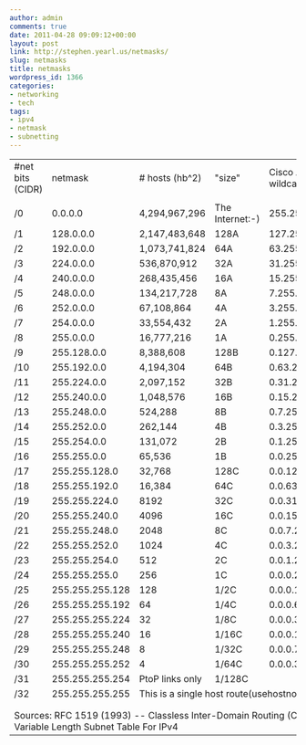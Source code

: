 ```yaml
---
author: admin
comments: true
date: 2011-04-28 09:09:12+00:00
layout: post
link: http://stephen.yearl.us/netmasks/
slug: netmasks
title: netmasks
wordpress_id: 1366
categories:
- networking
- tech
tags:
- ipv4
- netmask
- subnetting
---
```


<table >
    <tbody >
        <tr >
            
<td >#net bits (CIDR)
</td>
            
<td >netmask
</td>
            
<td ># hosts (hb^2)
</td>
            
<td >"size"
</td>
            
<td >Cisco ACL wildcard mask
</td>
            
<td >hex netmask
</td>
        </tr>
        <tr >
            
<td colspan="6" >
</td>
        </tr>
        <tr >
            
<td >/0
</td>
            
<td >0.0.0.0
</td>
            
<td >4,294,967,296
</td>
            
<td >The Internet:-)
</td>
            
<td >255.255.255.255
</td>
            
<td >00.00.00.00
</td>
        </tr>
        <tr >
            
<td >/1
</td>
            
<td >128.0.0.0
</td>
            
<td >2,147,483,648
</td>
            
<td >128A
</td>
            
<td >127.255.255.255
</td>
            
<td >80.00.00.00
</td>
        </tr>
        <tr >
            
<td >/2
</td>
            
<td >192.0.0.0
</td>
            
<td >1,073,741,824
</td>
            
<td >64A
</td>
            
<td >63.255.255.255
</td>
            
<td >C0.00.00.00
</td>
        </tr>
        <tr >
            
<td >/3
</td>
            
<td >224.0.0.0
</td>
            
<td >536,870,912
</td>
            
<td >32A
</td>
            
<td >31.255.255.255
</td>
            
<td >F0.00.00.00
</td>
        </tr>
        <tr >
            
<td >/4
</td>
            
<td >240.0.0.0
</td>
            
<td >268,435,456
</td>
            
<td >16A
</td>
            
<td >15.255.255.255
</td>
            
<td >F8.00.00.00
</td>
        </tr>
        <tr >
            
<td >/5
</td>
            
<td >248.0.0.0
</td>
            
<td >134,217,728
</td>
            
<td >8A
</td>
            
<td >7.255.255.255
</td>
            
<td >FC.00.00.00
</td>
        </tr>
        <tr >
            
<td >/6
</td>
            
<td >252.0.0.0
</td>
            
<td >67,108,864
</td>
            
<td >4A
</td>
            
<td >3.255.255.255
</td>
            
<td >FE.00.00.00
</td>
        </tr>
        <tr >
            
<td >/7
</td>
            
<td >254.0.0.0
</td>
            
<td > 33,554,432
</td>
            
<td >2A
</td>
            
<td >1.255.255.255
</td>
            
<td >FF.00.00.00
</td>
        </tr>
        <tr >
            
<td >/8
</td>
            
<td >255.0.0.0
</td>
            
<td > 16,777,216
</td>
            
<td >1A
</td>
            
<td >0.255.255.255
</td>
            
<td >FF.80.00.00
</td>
        </tr>
        <tr >
            
<td >/9
</td>
            
<td >255.128.0.0
</td>
            
<td >8,388,608
</td>
            
<td >128B
</td>
            
<td >0.127.255.255
</td>
            
<td >FF.C0.00.00
</td>
        </tr>
        <tr >
            
<td >/10
</td>
            
<td >255.192.0.0
</td>
            
<td >4,194,304
</td>
            
<td >64B
</td>
            
<td >0.63.255.255
</td>
            
<td >FF.E0.00.00
</td>
        </tr>
        <tr >
            
<td >/11
</td>
            
<td >255.224.0.0
</td>
            
<td >2,097,152
</td>
            
<td >32B
</td>
            
<td >0.31.255.255
</td>
            
<td >FF.F0.00.00
</td>
        </tr>
        <tr >
            
<td >/12
</td>
            
<td >255.240.0.0
</td>
            
<td >1,048,576
</td>
            
<td >16B
</td>
            
<td >0.15.255.255
</td>
            
<td >FF.F8.00.00
</td>
        </tr>
        <tr >
            
<td >/13
</td>
            
<td >255.248.0.0
</td>
            
<td >524,288
</td>
            
<td >8B
</td>
            
<td >0.7.255.255
</td>
            
<td >FF.FC.00.00
</td>
        </tr>
        <tr >
            
<td >/14
</td>
            
<td >255.252.0.0
</td>
            
<td >262,144
</td>
            
<td >4B
</td>
            
<td >0.3.255.255
</td>
            
<td >FF.FE.00.00
</td>
        </tr>
        <tr >
            
<td >/15
</td>
            
<td >255.254.0.0
</td>
            
<td >131,072
</td>
            
<td >2B
</td>
            
<td >0.1.255.255
</td>
            
<td >FF.FF.00.00
</td>
        </tr>
        <tr >
            
<td >/16
</td>
            
<td >255.255.0.0
</td>
            
<td >65,536
</td>
            
<td >1B
</td>
            
<td >0.0.255.255
</td>
            
<td >FF.FF.80.00
</td>
        </tr>
        <tr >
            
<td >/17
</td>
            
<td >255.255.128.0
</td>
            
<td >32,768
</td>
            
<td >128C
</td>
            
<td >0.0.127.255
</td>
            
<td >FF.FF.C0.00
</td>
        </tr>
        <tr >
            
<td >/18
</td>
            
<td >255.255.192.0
</td>
            
<td >16,384
</td>
            
<td >64C
</td>
            
<td >0.0.63.255
</td>
            
<td >FF.FF.E0.00
</td>
        </tr>
        <tr >
            
<td >/19
</td>
            
<td >255.255.224.0
</td>
            
<td >8192
</td>
            
<td >32C
</td>
            
<td >0.0.31.255
</td>
            
<td >FF.FF.F0.00
</td>
        </tr>
        <tr >
            
<td >/20
</td>
            
<td >255.255.240.0
</td>
            
<td >4096
</td>
            
<td >16C
</td>
            
<td >0.0.15.255
</td>
            
<td >FF.FF.F8.00
</td>
        </tr>
        <tr >
            
<td >/21
</td>
            
<td >255.255.248.0
</td>
            
<td >2048
</td>
            
<td >8C
</td>
            
<td >0.0.7.255
</td>
            
<td >FF.FF.FC.00
</td>
        </tr>
        <tr >
            
<td >/22
</td>
            
<td >255.255.252.0
</td>
            
<td >1024
</td>
            
<td >4C
</td>
            
<td >0.0.3.255
</td>
            
<td >FF.FF.FE.00
</td>
        </tr>
        <tr >
            
<td >/23
</td>
            
<td >255.255.254.0
</td>
            
<td >512
</td>
            
<td >2C
</td>
            
<td >0.0.1.255
</td>
            
<td >FF.FF.FF.00
</td>
        </tr>
        <tr >
            
<td >/24
</td>
            
<td >255.255.255.0
</td>
            
<td >256
</td>
            
<td >1C
</td>
            
<td >0.0.0.255
</td>
            
<td >FF.FF.FF.80
</td>
        </tr>
        <tr >
            
<td >/25
</td>
            
<td >255.255.255.128
</td>
            
<td >128
</td>
            
<td >1/2C
</td>
            
<td >0.0.0.127
</td>
            
<td >FF.FF.FF.C0
</td>
        </tr>
        <tr >
            
<td >/26
</td>
            
<td >255.255.255.192
</td>
            
<td >64
</td>
            
<td >1/4C
</td>
            
<td >0.0.0.63
</td>
            
<td >FF.FF.FF.E0
</td>
        </tr>
        <tr >
            
<td >/27
</td>
            
<td >255.255.255.224
</td>
            
<td >32
</td>
            
<td >1/8C
</td>
            
<td >0.0.0.31
</td>
            
<td >FF.FF.FF.F0
</td>
        </tr>
        <tr >
            
<td >/28
</td>
            
<td >255.255.255.240
</td>
            
<td >16
</td>
            
<td >1/16C
</td>
            
<td >0.0.0.15
</td>
            
<td >FF.FF.FF.F8
</td>
        </tr>
        <tr >
            
<td >/29
</td>
            
<td >255.255.255.248
</td>
            
<td >8
</td>
            
<td >1/32C
</td>
            
<td >0.0.0.7
</td>
            
<td >FF.FF.FF.FC
</td>
        </tr>
        <tr >
            
<td >/30
</td>
            
<td >255.255.255.252
</td>
            
<td >4
</td>
            
<td >1/64C
</td>
            
<td >0.0.0.3
</td>
            
<td >FF.FF.FF.FE
</td>
        </tr>
        <tr >
            
<td >/31
</td>
            
<td >255.255.255.254
</td>
            
<td >PtoP links only
</td>
            
<td >1/128C
</td>
            
<td >
</td>
            
<td >FF.FF.FF.FF
</td>
        </tr>
        <tr >
            
<td >/32
</td>
            
<td >255.255.255.255
</td>
            
<td colspan="3" >This is a single host route(usehostnotation)
</td>
            
<td >
</td>
        </tr>
        <tr >
            
<td >
</td>
            
<td >
</td>
            
<td >
</td>
            
<td >
</td>
            
<td >
</td>
            
<td >
</td>
        </tr>
        <tr >
            
<td >
</td>
            
<td >
</td>
            
<td >
</td>
            
<td >
</td>
            
<td >
</td>
            
<td >
</td>
        </tr>
        <tr >
            
<td colspan="6" rowspan="3" >Sources:   
RFC 1519 (1993) -- Classless Inter-Domain Routing (CIDR)  
RFC 1878 (1995) -- Variable Length Subnet Table For IPv4
</td>
        </tr>
        <tr ></tr>
        <tr ></tr>
    </tbody>
</table>
